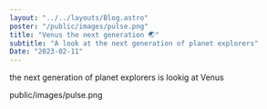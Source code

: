 ```yaml
---
layout: "../../layouts/Blog.astro"
poster: "/public/images/pulse.png"
title: "Venus the next generation 🌏"
subtitle: "A look at the next generation of planet explorers"
Date: "2023-02-11"
---
```


the next generation of planet explorers is lookig at Venus

public/images/pulse.png